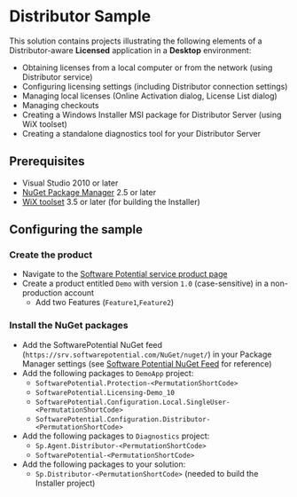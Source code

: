 # Distributor Sample
This solution contains projects illustrating the following elements of a Distributor-aware **Licensed** application in a **Desktop** environment:

* Obtaining licenses from a local computer or from the network (using Distributor service)
* Configuring licensing settings (including Distributor connection settings)
* Managing local licenses (Online Activation dialog, License List dialog)
* Managing checkouts
* Creating a Windows Installer MSI package for Distributor Server (using WiX toolset)
* Creating a standalone diagnostics tool for your Distributor Server 

## Prerequisites
* Visual Studio 2010 or later
* [NuGet Package Manager](http://visualstudiogallery.msdn.microsoft.com/27077b70-9dad-4c64-adcf-c7cf6bc9970c) 2.5 or later
* [WiX toolset](http://wixtoolset.org) 3.5 or later (for building the Installer)

## Configuring the sample
### Create the product

* Navigate to the [Software Potential service product page](https://srv.softwarepotential.com/Products.aspx)
* Create a product entitled `Demo` with version `1.0` (case-sensitive) in a non-production account
  * Add two Features (`Feature1`,`Feature2`)

### Install the NuGet packages
* Add the SoftwarePotential NuGet feed (`https://srv.softwarepotential.com/NuGet/nuget/`) in your Package Manager settings (see [Software Potential NuGet Feed](http://docs.softwarepotential.com/Adding-SoftwarePotential-NuGet-Feed.html) for reference)
* Add the following packages to `DemoApp` project:
	-	`SoftwarePotential.Protection-<PermutationShortCode>`
	-	`SoftwarePotential.Licensing-Demo_10`
	-	`SoftwarePotential.Configuration.Local.SingleUser-<PermutationShortCode>`
	-	`SoftwarePotential.Configuration.Distributor-<PermutationShortCode>`
* Add the following packages to `Diagnostics` project:
	-	`Sp.Agent.Distributor-<PermutationShortCode>`
	-	`SoftwarePotential-<PermutationShortCode>`
* Add the following packages to your solution:
	- `Sp.Distributor-<PermutationShortCode>` (needed to build the Installer project)